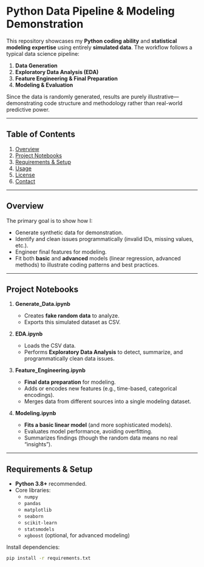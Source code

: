 # Python Data Pipeline & Modeling Demonstration

This repository showcases my **Python coding ability** and **statistical modeling expertise** using entirely **simulated data**. The workflow follows a typical data science pipeline:

1. **Data Generation**
2. **Exploratory Data Analysis (EDA)**
3. **Feature Engineering & Final Preparation**
4. **Modeling & Evaluation**

Since the data is randomly generated, results are purely illustrative—demonstrating code structure and methodology rather than real-world predictive power.

---

## Table of Contents
1. [Overview](#overview)
2. [Project Notebooks](#project-notebooks)
3. [Requirements & Setup](#requirements--setup)
4. [Usage](#usage)
5. [License](#license)
6. [Contact](#contact)

---

## Overview
The primary goal is to show how I:
- Generate synthetic data for demonstration.
- Identify and clean issues programmatically (invalid IDs, missing values, etc.).
- Engineer final features for modeling.
- Fit both **basic** and **advanced** models (linear regression, advanced methods) to illustrate coding patterns and best practices.

---

## Project Notebooks

1. **Generate_Data.ipynb**  
   - Creates **fake random data** to analyze.
   - Exports this simulated dataset as CSV.

2. **EDA.ipynb**  
   - Loads the CSV data.
   - Performs **Exploratory Data Analysis** to detect, summarize, and programmatically clean data issues.

3. **Feature_Engineering.ipynb**  
   - **Final data preparation** for modeling.
   - Adds or encodes new features (e.g., time-based, categorical encodings).
   - Merges data from different sources into a single modeling dataset.

4. **Modeling.ipynb**  
   - **Fits a basic linear model** (and more sophisticated models).
   - Evaluates model performance, avoiding overfitting.
   - Summarizes findings (though the random data means no real “insights”).

---

## Requirements & Setup
- **Python 3.8+** recommended.
- Core libraries:
  - `numpy`
  - `pandas`
  - `matplotlib`
  - `seaborn`
  - `scikit-learn`
  - `statsmodels`
  - `xgboost` (optional, for advanced modeling)

Install dependencies:

```bash
pip install -r requirements.txt
